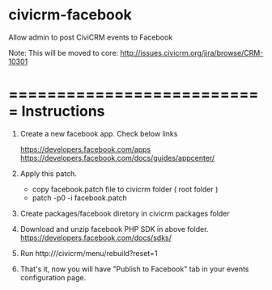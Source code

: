 civicrm-facebook
================

Allow admin to post CiviCRM events to Facebook

Note: This will be moved to core: http://issues.civicrm.org/jira/browse/CRM-10301

===========================
Instructions
===========================

1. Create a new facebook app. Check below links

   https://developers.facebook.com/apps
   https://developers.facebook.com/docs/guides/appcenter/
2. Apply this patch.
   - copy facebook.patch file to civicrm folder ( root folder )
   - patch -p0 -i facebook.patch
3. Create packages/facebook diretory in civicrm packages folder
4. Download and unzip facebook PHP SDK in above folder.
   https://developers.facebook.com/docs/sdks/
3. Run http://<your site name>/civicrm/menu/rebuild?reset=1
4. That's it, now you will have "Publish to Facebook" tab in your
   events configuration page.
